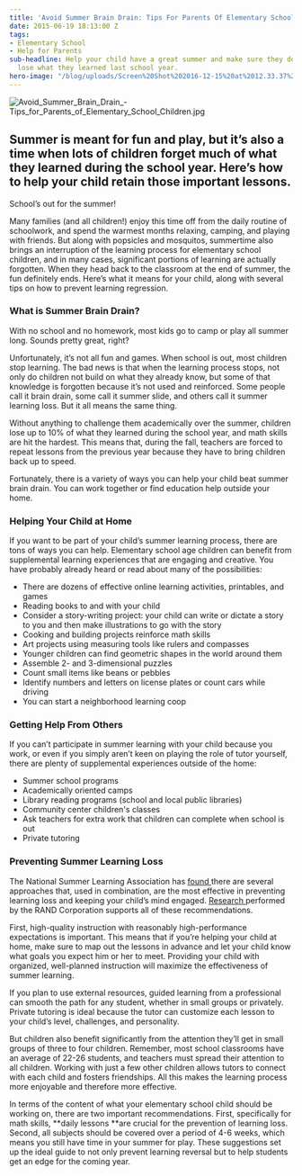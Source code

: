 ```yaml
---
title: 'Avoid Summer Brain Drain: Tips For Parents Of Elementary School Children'
date: 2015-06-19 18:13:00 Z
tags:
- Elementary School
- Help for Parents
sub-headline: Help your child have a great summer and make sure they don’t they don’t
  lose what they learned last school year.
hero-image: "/blog/uploads/Screen%20Shot%202016-12-15%20at%2012.33.37%20PM%20(1).png"
---
```


![Avoid_Summer_Brain_Drain_-Tips_for_Parents_of_Elementary_School_Children.jpg](/blog/uploads/Avoid_Summer_Brain_Drain_-Tips_for_Parents_of_Elementary_School_Children.jpg)

## Summer is meant for fun and play, but it’s also a time when lots of children forget much of what they learned during the school year. Here’s how to help your child retain those important lessons.

School’s out for the summer!

Many families (and all children!) enjoy this time off from the daily routine of schoolwork, and spend the warmest months relaxing, camping, and playing with friends. But along with popsicles and mosquitos, summertime also brings an interruption of the learning process for elementary school children, and in many cases, significant portions of learning are actually forgotten. When they head back to the classroom at the end of summer, the fun definitely ends. Here’s what it means for your child, along with several tips on how to prevent learning regression.

### What is Summer Brain Drain?

With no school and no homework, most kids go to camp or play all summer long. Sounds pretty great, right?

Unfortunately, it’s not all fun and games. When school is out, most children stop learning. The bad news is that when the learning process stops, not only do children not build on what they already know, but some of that knowledge is forgotten because it’s not used and reinforced. Some people call it brain drain, some call it summer slide, and others call it summer learning loss. But it all means the same thing.

Without anything to challenge them academically over the summer, children lose up to 10% of what they learned during the school year, and math skills are hit the hardest. This means that, during the fall, teachers are forced to repeat lessons from the previous year because they have to bring children back up to speed.

Fortunately, there is a variety of ways you can help your child beat summer brain drain. You can work together or find education help outside your home.

### Helping Your Child at Home

If you want to be part of your child’s summer learning process, there are tons of ways you can help. Elementary school age children can benefit from supplemental learning experiences that are engaging and creative. You have probably already heard or read about many of the possibilities:

* There are dozens of effective online learning activities, printables, and games
* Reading books to and with your child
* Consider a story-writing project: your child can write or dictate a story to you and then make illustrations to go with the story
* Cooking and building projects reinforce math skills
* Art projects using measuring tools like rulers and compasses
* Younger children can find geometric shapes in the world around them
* Assemble 2- and 3-dimensional puzzles
* Count small items like beans or pebbles
* Identify numbers and letters on license plates or count cars while driving
* You can start a neighborhood learning coop

### Getting Help From Others

If you can’t participate in summer learning with your child because you work, or even if you simply aren’t keen on playing the role of tutor yourself, there are plenty of supplemental experiences outside of the home:

* Summer school programs
* Academically oriented camps
* Library reading programs (school and local public libraries)
* Community center children's classes
* Ask teachers for extra work that children can complete when school is out
* Private tutoring

### Preventing Summer Learning Loss

The National Summer Learning Association has [found ](http://c.ymcdn.com/sites/www.summerlearning.org/resource/resmgr/ssins_/ss_in_s_sample_pages.pdf)there are several approaches that, used in combination, are the most effective in preventing learning loss and keeping your child’s mind engaged. [Research ](http://www.rand.org/pubs/research_reports/RR815.html)performed by the RAND Corporation supports all of these recommendations.

First, high-quality instruction with reasonably high-performance expectations is important. This means that if you’re helping your child at home, make sure to map out the lessons in advance and let your child know what goals you expect him or her to meet. Providing your child with organized, well-planned instruction will maximize the effectiveness of summer learning.

If you plan to use external resources, guided learning from a professional can smooth the path for any student, whether in small groups or privately. Private tutoring is ideal because the tutor can customize each lesson to your child’s level, challenges, and personality.

But children also benefit significantly from the attention they’ll get in small groups of three to four children. Remember, most school classrooms have an average of 22-26 students, and teachers must spread their attention to all children. Working with just a few other children allows tutors to connect with each child and fosters friendships. All this makes the learning process more enjoyable and therefore more effective.

In terms of the content of what your elementary school child should be working on, there are two important recommendations. First, specifically for math skills, **daily lessons **are crucial for the prevention of learning loss. Second, all subjects should be covered over a period of 4-6 weeks, which means you still have time in your summer for play. These suggestions set up the ideal guide to not only prevent learning reversal but to help students get an edge for the coming year.
